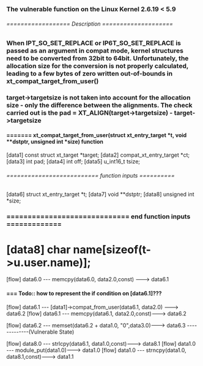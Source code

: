 ### The vulnerable function on the Linux Kernel 2.6.19 < 5.9

###### ================== Description ====================
### When IPT_SO_SET_REPLACE or IP6T_SO_SET_REPLACE is passed as an argument in compat mode, kernel structures need to be converted from 32bit to 64bit. Unfortunately, the allocation size for the conversion is not properly calculated, leading to a few bytes of zero written out-of-bounds in xt_compat_target_from_user()

### target->targetsize is not taken into account for the allocation size - only the difference between the alignments. The check carried out is the pad = XT_ALIGN(target->targetsize) - target->targetsize

#### ======= xt_compat_target_from_user(struct xt_entry_target *t, void **dstptr, unsigned int *size) function

[data1] const struct xt_target *target; 
[data2] compat_xt_entry_target *ct; 
[data3] int pad; 
[data4] int off; 
[data5] u_int16_t tsize; 
###### ========================== function inputs ==========
[data6] struct xt_entry_target *t; 
[data7] void **dstptr; 
[data8] unsigned int *size; 
### ============================= end function inputs =============
[data8] char name[sizeof(t->u.user.name)]; 
===================================================================

[flow] data6.0 --- memcpy(data6.0, data2.0,const) ---> data6.1
#### === Todo:: how to represent the if condition on [data6.1]???
[flow] data6.1 --- [data1]->compat_from_user(data6.1, data2.0) ---> data6.2 
[flow] data6.1 --- memcpy(data6.1, data2.0,const)---> data6.2 


[flow] data6.2 --- memset(data6.2 + data1.0, "0",data3.0)---> data6.3  -------------(Vulnerable State)

[flow] data8.0 --- strlcpy(data6.1, data1.0,const)---> data8.1 
[flow] data1.0 --- module_put(data1.0)---> data1.0
[flow] data1.0 --- strncpy(data1.0, data8.1,const)---> data1.1 